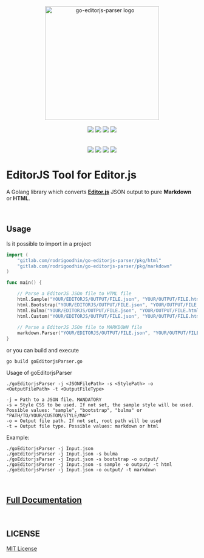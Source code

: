<div align="center">
<img width="300" src="https://i.ibb.co/nCDpvSH/logo-small.png" alt="go-editorjs-parser logo">
<br><br>
<img src="https://img.shields.io/badge/go-%2300ADD8.svg?style=for-the-badge&logo=go&logoColor=white" >
<img src="https://img.shields.io/badge/javascript-%23323330.svg?style=for-the-badge&logo=javascript&logoColor=%23F7DF1E" >
<img src="https://img.shields.io/badge/css3-%231572B6.svg?style=for-the-badge&logo=css3&logoColor=white" >
<img src="https://img.shields.io/badge/html5-%23E34F26.svg?style=for-the-badge&logo=html5&logoColor=white" >
<br><br><br>
<a href="#"><img src="https://img.shields.io/badge/build-passing-green"></a>
<a href="#"><img src="https://img.shields.io/badge/test-success-green"></a>
<a href="#"><img src="https://img.shields.io/badge/Editor.js-2.22.2-blue"></a>
<a href="https://paypal.me/rodrigoodhin"><img src="https://img.shields.io/badge/donate-PayPal-blue"></a>
</div>


# EditorJS Tool for Editor.js

A Golang library which converts **[Editor.js](https://editorjs.io)** JSON output to pure **Markdown** or **HTML**.

&nbsp;
&nbsp;
&nbsp;

## Usage

Is it possible to import in a project

```go
import (
    "gitlab.com/rodrigoodhin/go-editorjs-parser/pkg/html"
    "gitlab.com/rodrigoodhin/go-editorjs-parser/pkg/markdown"
)

func main() {

    // Parse a EditorJS JSOn file to HTML file
    html.Sample("YOUR/EDITORJS/OUTPUT/FILE.json", "YOUR/OUTPUT/FILE.html")
    html.Bootstrap("YOUR/EDITORJS/OUTPUT/FILE.json", "YOUR/OUTPUT/FILE.html")
    html.Bulma("YOUR/EDITORJS/OUTPUT/FILE.json", "YOUR/OUTPUT/FILE.html")
    html.Custom("YOUR/EDITORJS/OUTPUT/FILE.json", "YOUR/OUTPUT/FILE.html", "YOUR/STYLE/FILE.json")
    
    // Parse a EditorJS JSOn file to MARKDOWN file
    markdown.Parser("YOUR/EDITORJS/OUTPUT/FILE.json", "YOUR/OUTPUT/FILE.md")
}
```

or you can build and execute
```
go build goEditorjsParser.go
```

Usage of goEditorjsParser
```
./goEditorjsParser -j <JSONFilePath> -s <StylePath> -o <OutputFilePath> -t <OutputFileType>

-j = Path to a JSON file. MANDATORY
-s = Style CSS to be used. If not set, the sample style will be used. Possible values: "sample", "bootstrap", "bulma" or "PATH/TO/YOUR/CUSTOM/STYLE/MAP"
-o = Output file path. If not set, root path will be used
-t = Output file type. Possible values: markdown or html
```

Example:
```
./goEditorjsParser -j Input.json
./goEditorjsParser -j Input.json -s bulma
./goEditorjsParser -j Input.json -s bootstrap -o output/
./goEditorjsParser -j Input.json -s sample -o output/ -t html
./goEditorjsParser -j Input.json -o output/ -t markdown
```

&nbsp;
&nbsp;
&nbsp;

## [Full Documentation](https://rodrigoodhin.gitlab.io/go-editorjs-parser/)

&nbsp;
&nbsp;
&nbsp;

## LICENSE

[MIT License](/LICENSE)

